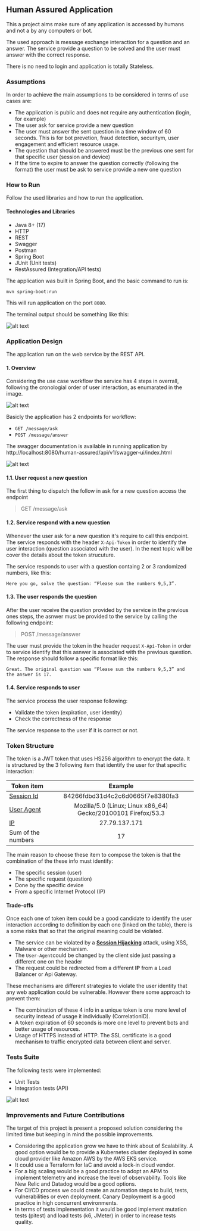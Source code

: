 ## Human Assured Application

This a project aims make sure of any application is accessed by humans and not a by any computers or bot.

The used approach is message exchange interaction for a question and an answer. The service provide a question to be solved and the user must answer with the correct response.

There is no need to login and application is totally Stateless.

### Assumptions

In order to achieve the main assumptions to be considered in terms of use cases are:

* The application is public and does not require any authentication (login, for example)
* The user ask for service provide a new question
* The user must answer the sent question in a time window of 60 seconds. This is for bot prevetion, fraud detection, securitym, user engagement and efficient resource usage.
* The question that should be answered must be the previous one sent for that specific user (session and device)
* If the time to expire to answer the question correctly (following the format) the user must be ask to service provide a new one question

### How to Run

Follow the used libraries and how to run the application.

#### Technologies and Libraries

* Java 8+ (17)
* HTTP
* REST
* Swagger
* Postman
* Spring Boot
* JUnit (Unit tests)
* RestAssured (Integration/API tests)

The application was built in Spring Boot, and the basic command to run is:

```
mvn spring-boot:run
```

This will run application on the port ``8080``.


The terminal output should be something like this:

![alt text](docs/spring.png)


### Application Design

The application run on the web service by the REST API.

#### 1. Overview

Considering the use case workflow the service has 4 steps in overrall, following the cronologial order of user interaction, as enumarated in the image.

![alt text](docs/overview.png)

Basicly the application has 2 endpoints for workflow:

* ``GET /message/ask``
* ``POST /message/answer``

The swagger documentation is available in running application by http://localhost:8080/human-assured/api/v1/swagger-ui/index.html

![alt text](docs/swagger.png)

#### 1.1. User request a new question

The first thing to dispatch the follow in ask for a new question access the endpoint 
> GET /message/ask

#### 1.2. Service respond with a new question

Whenever the user ask for a new question it's require to call this endpoint. The service responds with the header ``X-Api-Token`` in order to identify the user interaction (question associated with the user). In the next topic will be cover the details about the token strucuture.

The service responds to user with a question containg 2 or 3 randomized numbers, like this:

`````
Here you go, solve the question: “Please sum the numbers 9,5,3”.
`````

#### 1.3. The user responds the question

After the user receive the question provided by the service in the previous ones steps, the asnwer must be provided to the service by calling the following endpoint:

> POST /message/answer

The user must provide the token in the header request ``X-Api-Token`` in order to service identify that this asnwer is associated with the previous question. The response should follow a specific format like this:

`````
Great. The original question was “Please sum the numbers 9,5,3” and the answer is 17.
`````

#### 1.4. Service responds to user 

The service process the user response following:

* Validate the token (expiration, user identity)
* Check the correctness of the response

The service response to the user if it is correct or not.

### Token Structure

The token is a JWT token that uses HS256 algorithm to encrypt the data. It is structured by the 3 following item that identify the user for that specific interaction:

| Token item                                                                        | Example  |
|-----------------------------------------------------------------------------------|:-------------:|
| [Session Id](https://developer.mozilla.org/en-US/docs/Web/HTTP/Session)           | 84266fdbd31d4c2c6d0665f7e8380fa3     |
| [User Agent](https://developer.mozilla.org/en-US/docs/Web/HTTP/Headers/User-Agent) | Mozilla/5.0 (Linux; Linux x86_64) Gecko/20100101 Firefox/53.3     |
| [IP](https://developer.mozilla.org/en-US/docs/Web/HTTP/Overview)                                                                            | 27.79.137.171     |
| Sum of the numbers                                                                | 17     |

The main reason to choose these item to compose the token is that the combination of the these info must identify:

* The specific session (user)
* The specific request (question)
* Done by the specific device
* From a specific Internet Protocol (IP)

#### Trade-offs 

Once each one of token item could be a good candidate to identify the user interaction according to definition by each one (linked on the table), there is a some risks that so that the original meaning could be violated.

* The service can be violated by a **[Session Hijacking](https://pt.wikipedia.org/wiki/Session_hijacking)** attack, using XSS, Malware or other mechanism.
* The ``User-Agent``could be changed by the client side just passing a different one on the header
* The request could be redirected from a different **IP** from a Load Balancer or Api Gateway.

These mechanisms are different strategies to violate the user identity that any web application could be vulnerable. However there some approach to prevent them:

* The combination of these 4 info in a unique token is one more level of security instead of usage it individually (CorrelationID).
* A token expiration of 60 seconds is more one level to prevent bots and better usage of resources.
* Usage of HTTPS instead of HTTP. The SSL certificate is a good mechanism to traffic encrypted data between client and server.

### Tests Suite

The following tests were implemented:

* Unit Tests
* Integration tests (API)

![alt text](docs/tests.png)

### Improvements and Future Contributions

The target of this project is present a proposed solution considering the limited time but keeping in mind the possible improvements.

* Considering the application grow we have to think about of Scalability. A good option would be to provide a Kubernetes cluster deployed in some cloud provider like Amazon AWS by the AWS EKS service.
* It could use a Terraform for IaC and avoid a lock-in cloud vendor. 
* For a big scaling would be a good practice to adopt an APM to implement telemetry and increase the level of observability. Tools like New Relic and Datadog would be a good options.
* For CI/CD process we could create an automation steps to build, tests, vulnerabilities or even deployment. Canary Deployment is a good practice in high concurrent environments.
* In terms of tests implementation it would be good implement mutation tests (pitest) and load tests (k6, JMeter) in order to increase tests quality.